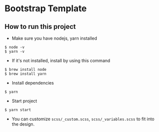 # Bootstrap Template

## How to run this project

- Make sure you have nodejs, yarn installed
```
$ node -v
$ yarn -v
```

- If it's not installed, install by using this command
```
$ brew install node
$ brew install yarn
```

- Install dependencies
```
$ yarn
```

- Start project
```
$ yarn start
```

- You can customize `scss/_custom.scss`, `scss/_variables.scss` to fit into the design.
